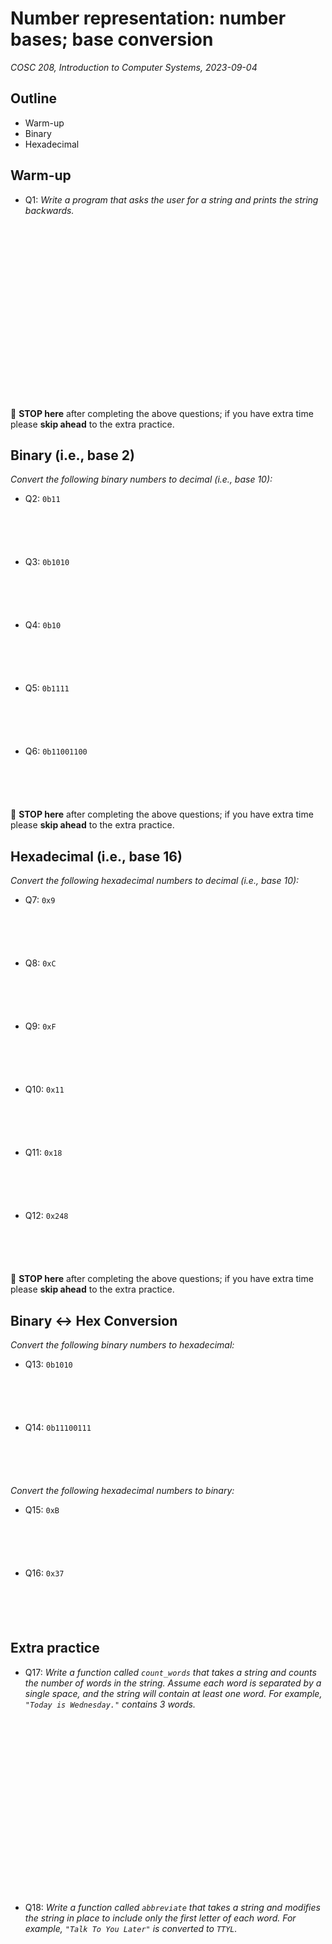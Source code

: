 # Number representation: number bases; base conversion
_COSC 208, Introduction to Computer Systems, 2023-09-04_

## Outline
* Warm-up
* Binary
* Hexadecimal

## Warm-up

* Q1: _Write a program that asks the user for a string and prints the string backwards._

<div style="height:20em;"></div>

🛑 **STOP here** after completing the above questions; if you have extra time please **skip ahead** to the extra practice.

## Binary (i.e., base 2)

_Convert the following binary numbers to decimal (i.e., base 10):_
* Q2: `0b11`

<p style="height:4em;"></p>

* Q3: `0b1010`

<p style="height:4em;"></p>

* Q4: `0b10`

<p style="height:4em;"></p>

* Q5: `0b1111`

<p style="height:4em;"></p>

* Q6: `0b11001100`

<p style="height:4em;"></p>

🛑 **STOP here** after completing the above questions; if you have extra time please **skip ahead** to the extra practice.

<div style="page-break-after:always;"></div>

## Hexadecimal (i.e., base 16)

_Convert the following hexadecimal numbers to decimal (i.e., base 10):_
* Q7: `0x9`

<p style="height:4em;"></p>

* Q8: `0xC`

<p style="height:4em;"></p>

* Q9: `0xF`

<p style="height:4em;"></p>

* Q10: `0x11`

<p style="height:4em;"></p>

* Q11: `0x18`

<p style="height:4em;"></p>

* Q12: `0x248`

<p style="height:4em;"></p>

🛑 **STOP here** after completing the above questions; if you have extra time please **skip ahead** to the extra practice.

## Binary <-> Hex Conversion

_Convert the following binary numbers to hexadecimal:_
* Q13: `0b1010`

<p style="height:4em;"></p>

* Q14: `0b11100111`

<p style="height:4em;"></p>

_Convert the following hexadecimal numbers to binary:_
* Q15: `0xB`

<p style="height:4em;"></p>

* Q16: `0x37`

<p style="height:4em;"></p>

## Extra practice

* Q17: _Write a function called `count_words` that takes a string and counts the number of words in the string. Assume each word is separated by a single space, and the string will contain at least one word. For example, `"Today is Wednesday."` contains 3 words._

<div style="height:20em;"></div>

* Q18: _Write a function called `abbreviate` that takes a string and modifies the string in place to include only the first letter of each word. For example, `"Talk To You Later"` is converted to `TTYL`._
